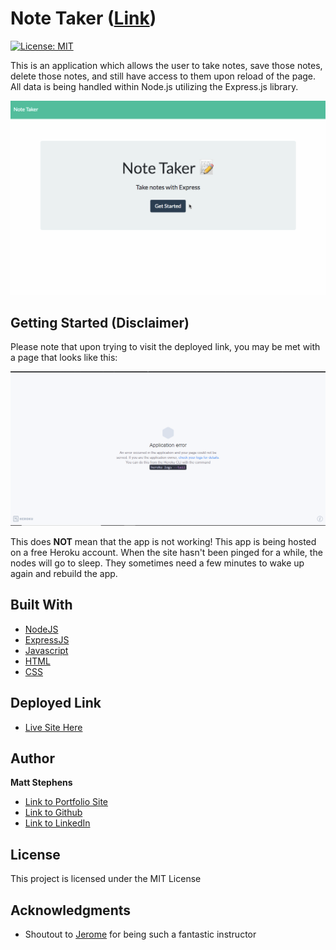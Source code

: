 # Note Taker **([Link](https://salty-plateau-23106.herokuapp.com/))**

[![License: MIT](https://img.shields.io/badge/License-MIT-yellow.svg)](https://opensource.org/licenses/MIT)

This is an application which allows the user to take notes, save those notes, delete those notes, and still have access to them upon reload of the page. All data is being handled within Node.js utilizing the Express.js library.

![Image](./public/assets/images/deployDemo.gif)

## Getting Started (Disclaimer)

Please note that upon trying to visit the deployed link, you may be met with a page that looks like this:

![Image](./public/assets/images/appError.png)

This does **NOT** mean that the app is not working! This app is being hosted on a free Heroku account. When the site hasn't been pinged for a while, the nodes will go to sleep. They sometimes need a few minutes to wake up again and rebuild the app.

## Built With

- [NodeJS](https://nodejs.org/en/)
- [ExpressJS](https://expressjs.com/en/)
- [Javascript](https://developer.mozilla.org/en-US/docs/Web/JavaScript)
- [HTML](https://developer.mozilla.org/en-US/docs/Web/HTML)
- [CSS](https://developer.mozilla.org/en-US/docs/Web/CSS)

## Deployed Link

- [Live Site Here](https://salty-plateau-23106.herokuapp.com/)

## Author

**Matt Stephens**

- [Link to Portfolio Site](https://mstephen19.github.io/newestPortfolio)
- [Link to Github](https://github.com/mstephen19)
- [Link to LinkedIn](https://www.linkedin.com/mstephen19)

## License

This project is licensed under the MIT License

## Acknowledgments

- Shoutout to [Jerome](https://www.linkedin.com/in/jeromechenette/) for being such a fantastic instructor
